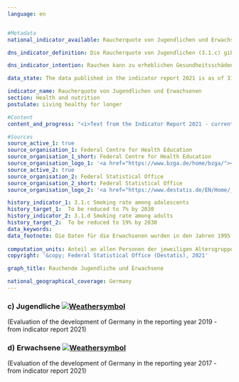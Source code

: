 ```yaml
---
language: en    


#Metadata    
national_indicator_available: Raucherquote von Jugendlichen und Erwachsenen    

dns_indicator_definition: Die Raucherquote von Jugendlichen (3.1.c) gibt den Anteil der 12- bis 17-Jährigen wieder, die angeben, gelegentlich oder ständig zu rauchen. Die Raucherquote von Erwachsenen (3.1.d) gibt den Anteil der Befragten ab 15 Jahren an, welche im Mikrozensus die Fragen zum Rauchverhalten beantwortet haben und gelegentlich oder regelmäßig rauchen.    

dns_indicator_intention: Rauchen kann zu erheblichen Gesundheitsschäden und frühzeitigem Tod führen. Von diesen Risiken betroffen sind nicht nur die Raucherinnen und Raucher selbst. Auch Nichtraucherinnen und Nichtraucher, die dem Tabakrauch ausgesetzt sind, werden nicht nur vom Rauch belästigt, sondern können davon auch erkranken. Die Bundesregierung hat das Ziel, den Anteil der Raucherinnen und Raucher bei Jugendlichen bis zum Jahr 2030 auf 7&nbsp;% und bei allen Personen ab 15 Jahren auf 19&nbsp;% zu senken.    

data_state: The data published in the indicator report 2021 is as of 31.12.2020. The data shown on the DNS-Online-Platform is updated regularly, so that more current data may be available online than published in the indicator report 2021.    

indicator_name: Raucherquote von Jugendlichen und Erwachsenen    
section: Health and nutrition    
postulate: Living healthy for longer    

#Content    
content_and_progress: "<i>Text from the Indicator Report 2021 - currently only available in German</i><br><br>Die Daten für Jugendliche werden im Rahmen der Erhebungen zum Substanzkonsum bei Jugendlichen und jungen Erwachsenen durch die Bundeszentrale für gesundheitliche Aufklärung mittels Telefoninterviews erhoben. Die Befragung erfolgte zunächst im drei- bis vierjährigen Abstand und findet seit 2001 beinahe jährlich statt. Um eine Vergleichbarkeit der Daten im Zeitverlauf zu gewährleisten, erfolgte eine Gewichtung nach Geschlecht, Region und Alter. Die Daten für Jahre ohne Erhebung wurden für die Darstellung der Zeitreihe interpoliert. Im Jahr 2019 umfasste die verwendete Zufallsstichprobe 7&nbsp;000 Jugendliche und junge Erwachsene.<br><br>Die Daten für Erwachsene werden vierjährlich im Rahmen des Mikrozensus des Statistischen Bundesamtes erfragt. Die Daten für Jahre ohne Erhebung wurden für die Darstellung der Indikatordatenreihe interpoliert. Der Mikrozensus als Stichprobenerhebung umfasst 1&nbsp;% der Gesamtbevölkerung und ist die größte Haushaltsbefragung in Deutschland und Europa. Die Beantwortung der Fragen zu den Rauchgewohnheiten ist freiwillig und erfolgte 2017 durch 79&nbsp;% der Befragten.<br><br>In der Gruppe der Jugendlichen zwischen 12 und 17 Jahren stieg der Anteil der Raucherinnen und Raucher zunächst von 23,9&nbsp;% (1995) auf 28,1&nbsp;% (1997 und 2001) an, ist seitdem aber bis 2019 kontinuierlich auf 5,6&nbsp;% (5,2&nbsp;% der weiblichen Jugendlichen, 6,0&nbsp;% der männlichen Jugendlichen) zurückgegangen. Bei Fortschreibung der Entwicklung der letzten Jahre ist der Zielwert für 2030 bereits erreicht.<br><br>Im Jahr 2017 gaben bei der Gesamtbevölkerung ab 15 Jahren insgesamt 22,4&nbsp;% an, gelegentlich oder regelmäßig zu rauchen. In den Jahren 1995 und 1999 hingegen rauchten 28,3&nbsp;%. Damit war die Raucherquote bei Erwachsenen leicht rückläufig. Bei gleichbleibender Entwicklung entsprechend dem Durchschnitt der letzten fünf Jahre kann das Ziel auch für diesen Teilindikator erfüllt werden.<br><br>18,8&nbsp;% aller Erwachsenen ab 15 Jahren zählten sich im Jahr 2017 zu den regelmäßigen Raucherinnen und Rauchern, 3,7&nbsp;% rauchten gelegentlich. Mit einem Anteil von 18,6&nbsp;% rauchten Frauen deutlich weniger als Männer mit 26,4&nbsp;%. Während der Anteil bei den Frauen seit 1995 um 2,9 Prozentpunkte gesunken ist, waren es bei den Männern sogar 9,2 Prozentpunkte.<br><br>2017 bevorzugten 96,2&nbsp;% der befragten Raucherinnen und Raucher Zigaretten. Für das individuelle Gesundheitsrisiko durch das Rauchen ist die Menge des Tabakkonsums bedeutsam. 10,8&nbsp;% der regelmäßigen Zigarettenraucherinnen und -raucher (1995: 17,4&nbsp;%) waren mit mehr als 20 Zigaretten am Tag den starken Raucherinnen und Rauchern zuzurechnen, 81,4&nbsp;% rauchten 5 bis 20 Zigaretten am Tag. Dabei gab es geschlechtsspezifische Unterschiede. Fast jeder siebente der regelmäßigen Zigarettenraucher rauchte stark, aber nur jede dreizehnte Raucherin.<br><br>Rauchen birgt ein hohes und gleichwohl vermeidbares Gesundheitsrisiko. Im Jahr 2018 waren 4,8&nbsp;% aller Sterbefälle (3,4&nbsp;% bei Frauen, 6,3&nbsp;% bei Männern) auf eine für Raucherinnen und Raucher symptomatische Erkrankung (Lungen-, Bronchial-, Kehlkopf- und Luftröhrenkrebs) zurückzuführen. 2018 lag das durchschnittliche Alter der an Lungen-, Bronchial-, und Luftröhrenkrebs Gestorbenen bei 71,1 Jahren und damit knapp acht Jahre unter dem Durchschnittsalter der Gestorbenen insgesamt (78,4 Jahre). Eine verminderte Raucherquote kann daher zur Absenkung der vorzeitigen Sterblichkeit beitragen."    

#Sources    
source_active_1: true
source_organisation_1: Federal Centre for Health Education
source_organisation_1_short: Federal Centre for Health Education
source_organisation_logo_1: '<a href="https://www.bzga.de/home/bzga/"><img src="https://g205sdgs.github.io/sdg-indicators/public/LogosEn/bzga.png" alt=" Federal Centre for Health Education" title="Click here to visit the homepage of the organization" style="border: transparent"/></a>'
source_active_2: true
source_organisation_2: Federal Statistical Office
source_organisation_2_short: Federal Statistical Office
source_organisation_logo_2: '<a href="https://www.destatis.de/EN/Home/_node.html"><img src="https://g205sdgs.github.io/sdg-indicators/public/LogosEn/destatis.png" alt=" Federal Statistical Office" title="Click here to visit the homepage of the organization" style="border: transparent"/></a>'    

history_indicator_1: 3.1.c Smoking rate among adolescents                    
history_target_1:  To be reduced to 7% by 2030
history_indicator_2: 3.1.d Smoking rate among adults                    
history_target_2:  To be reduced to 19% by 2030    
data_keywords:    
data_footnote: Die Daten für die Erwachsenen wurden in den Jahren 1995, 1999, 2003, 2005, 2009, 2013 und 2017 erhoben.   Die Daten für die Jugendlichen wurden seit dem Jahr 2003 in allen Jahren bis auf 2006, 2009, 2013 und 2017 erhoben.  'undefined' = Für dieses Jahr erfolgte keine Erhebung.    
    
computation_units: Anteil an allen Personen der jeweiligen Altersgruppe, in&nbsp;%    
copyright: '&copy; Federal Statistical Office (Destatis), 2021'    

graph_title: Rauchende Jugendliche und Erwachsene    

national_geographical_coverage: Germany    
---    
```

<div>
  <div class="my-header">
    <h3>c) Jugendliche
      <a href="https://sustainabledevelopment-deutschland.github.io/en/status/"><img src="https://g205sdgs.github.io/sdg-indicators/public/Wettersymbole/Sonne.png" title="If the trend continues, the target value will be met or the difference between the target value and the current value will be less than 5&nbsp;%" alt="Weathersymbol" />
      </a>
    </h3>
  </div>
  <div class="my-header-note">
    <span> (Evaluation of the development of Germany in the reporting year 2019 - from indicator report 2021)</span>
  </div>
</div>
<div>
  <div class="my-header">
    <h3>d) Erwachsene
      <a href="https://sustainabledevelopment-deutschland.github.io/en/status/"><img src="https://g205sdgs.github.io/sdg-indicators/public/Wettersymbole/Sonne.png" title="If the trend continues, the target value will be met or the difference between the target value and the current value will be less than 5&nbsp;%" alt="Weathersymbol" />
      </a>
    </h3>
  </div>
  <div class="my-header-note">
    <span> (Evaluation of the development of Germany in the reporting year 2017 - from indicator report 2021)</span>
  </div>
</div>